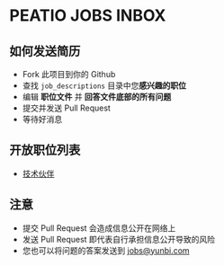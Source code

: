 # PEATIO JOBS INBOX

## 如何发送简历

- Fork 此项目到你的 Github
- 查找 `job_descriptions` 目录中您**感兴趣的职位**
- 编辑 **职位文件** 并 **回答文件底部的所有问题**
- 提交并发送 Pull Request
- 等待好消息

## 开放职位列表

* [技术伙伴](./job_descriptions/tech_mate.markdown)

## 注意

* 提交 Pull Request 会造成信息公开在网络上
* 发送 Pull Request 即代表自行承担信息公开导致的风险
* 您也可以将问题的答案发送到 [jobs@yunbi.com](mailto:jobs@peatio.com)
